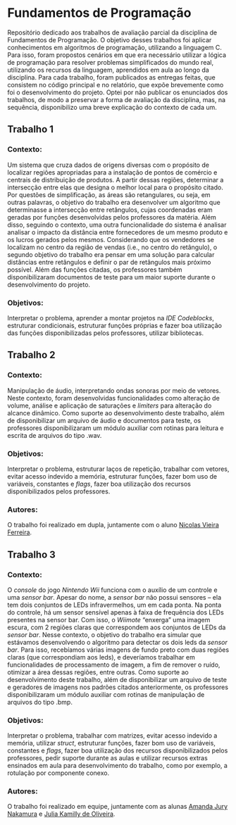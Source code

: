 # Fundamentos de Programação
Repositório dedicado aos trabalhos de avaliação parcial da disciplina de Fundamentos de Programação. O objetivo desses trabalhos foi aplicar conhecimentos em algoritmos de programação, utilizando a linguagem C. Para isso, foram propostos cenários em que era necessário utilizar a lógica de programação para resolver problemas simplificados do mundo real, utilizando os recursos da linguagem, aprendidos em aula ao longo da disciplina. Para cada trabalho, foram publicados as entregas feitas, que consistem no código principal e no relatório, que expõe brevemente como foi o desenvolvimento do projeto. Optei por não publicar os enunciados dos trabalhos, de modo a preservar a forma de avaliação da disciplina, mas, na sequência, disponibilizo uma breve explicação do contexto de cada um.

## Trabalho 1
### Contexto: 
Um sistema que cruza dados de origens diversas com o propósito de localizar regiões apropriadas para a instalação de pontos de comércio e centrais de distribuição de produtos. A partir dessas regiões, determinar a intersecção entre elas que designa o melhor local para o propósito citado. Por questões de simplificação, as áreas são retangulares, ou seja, em outras palavras, o objetivo do trabalho era desenvolver um algoritmo que determinasse a intersecção entre retângulos, cujas coordenadas eram geradas por funções desenvolvidas pelos professores da matéria.  Além disso, seguindo o contexto, uma outra funcionalidade do sistema é analisar analisar o impacto da distância entre fornecedores de um mesmo produto e os lucros gerados pelos mesmos. Considerando que os vendedores se localizam no centro da região de vendas (i.e., no centro do retângulo), o segundo objetivo do trabalho era pensar em uma solução para calcular distâncias entre retângulos e definir o par de retângulos mais próximo possível. Além das funções citadas, os professores também disponibilizaram documentos de teste para um maior suporte durante o desenvolvimento do projeto.
### Objetivos: 
Interpretar o problema, aprender a montar projetos na _IDE Codeblocks_, estruturar condicionais, estruturar funções próprias e fazer boa utilização das funções disponibilizadas pelos professores, utilizar bibliotecas.

## Trabalho 2
### Contexto: 
Manipulação de áudio, interpretando ondas sonoras por meio de vetores. Neste contexto, foram desenvolvidas funcionalidades como alteração de volume, análise e aplicação de saturações e _limiters_ para alteração do alcance dinâmico. Como suporte ao desenvolvimento deste trabalho, além de disponibilizar um arquivo de áudio e documentos para teste, os professores disponibilizaram um módulo auxiliar com rotinas para leitura e escrita de arquivos do tipo .wav.
### Objetivos:
Interpretar o problema, estruturar laços de repetição, trabalhar com vetores, evitar acesso indevido a memória, estruturar funções, fazer bom uso de variáveis, constantes e _flags_, fazer boa utilização dos recursos disponibilizados pelos professores.
### Autores: 
O trabalho foi realizado em dupla, juntamente com o aluno [Nicolas Vieira Ferreira](https://github.com/Viefer).

## Trabalho 3
### Contexto:
O _console_ do jogo _Nintendo Wii_ funciona com o auxílio de um controle e uma _sensor bar_. Apesar do nome, a _sensor bar_ não possui sensores – ela tem dois conjuntos de LEDs infravermelhos, um em cada ponta. Na ponta do controle, há um sensor sensível apenas à faixa de frequência dos LEDs presentes na sensor bar. Com isso, o _Wiimote_ “enxerga” uma imagem escura, com 2 regiões claras que correspondem aos conjuntos de LEDs da _sensor bar_. Nesse contexto, o objetivo do trabalho era simular que estávamos desenvolvendo o algoritmo para detectar os dois leds da _sensor bar_. Para isso, recebíamos várias imagens de fundo preto com duas regiões claras (que correspondiam aos leds), e deveríamos trabalhar em funcionalidades de processamento de imagem, a fim de remover o ruído, otimizar a área dessas regiões, entre outras. Como suporte ao desenvolvimento deste trabalho, além de disponibilizar um arquivo de teste e geradores de imagens nos padrões citados anteriormente, os professores disponibilizaram um módulo auxiliar com rotinas de manipulação de arquivos do tipo .bmp.
### Objetivos:
Interpretar o problema, trabalhar com matrizes, evitar acesso indevido a memória, utilizar _struct_, estruturar funções, fazer bom uso de variáveis, constantes e _flags_, fazer boa utilização dos recursos disponibilizados pelos professores, pedir suporte durante as aulas e utilizar recursos extras ensinados em aula para desenvolvimento do trabalho, como por exemplo, a rotulação por componente conexo.
### Autores: 
O trabalho foi realizado em equipe, juntamente com as alunas [Amanda Jury Nakamura](https://github.com/AJNkamura) e [Julia Kamilly de Oliveira](https://github.com/mejuloli).
